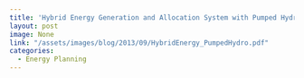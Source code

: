 ```yaml
---
title: 'Hybrid Energy Generation and Allocation System with Pumped Hydro Storage '
layout: post
image: None
link: "/assets/images/blog/2013/09/HybridEnergy_PumpedHydro.pdf"
categories:
  - Energy Planning
---
```

